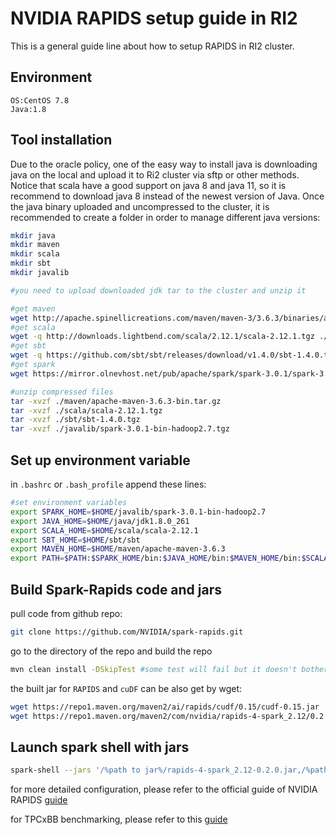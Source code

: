 # NVIDIA RAPIDS setup guide in RI2

This is a general guide line about how to setup RAPIDS in RI2 cluster.

## Environment

```
OS:CentOS 7.8
Java:1.8
```

## Tool installation

 Due to the oracle policy, one of the easy way to install java is downloading java on the local and upload it to Ri2 cluster via sftp or other methods. Notice that scala have a good support on java 8 and java 11, so it is recommend to download java 8 instead of the newest version of Java. Once the java binary uploaded and uncompressed to the cluster, it is recommended to create a folder in order to manage different java versions:

```bash
mkdir java
mkdir maven
mkdir scala
mkdir sbt
mkdir javalib

#you need to upload downloaded jdk tar to the cluster and unzip it

#get maven
wget http://apache.spinellicreations.com/maven/maven-3/3.6.3/binaries/apache-maven-3.6.3-bin.tar.gz ./maven
#get scala
wget -q http://downloads.lightbend.com/scala/2.12.1/scala-2.12.1.tgz ./scala
#get sbt
wget -q https://github.com/sbt/sbt/releases/download/v1.4.0/sbt-1.4.0.tgz ./sbt
#get spark 
wget https://mirror.olnevhost.net/pub/apache/spark/spark-3.0.1/spark-3.0.1-bin-hadoop2.7.tgz ./javalib

#unzip compressed files
tar -xvzf ./maven/apache-maven-3.6.3-bin.tar.gz
tar -xvzf ./scala/scala-2.12.1.tgz
tar -xvzf ./sbt/sbt-1.4.0.tgz
tar -xvzf ./javalib/spark-3.0.1-bin-hadoop2.7.tgz

```

## Set up environment variable 

in ```.bashrc```  or  ```.bash_profile``` append these lines:

```bash
#set environment variables
export SPARK_HOME=$HOME/javalib/spark-3.0.1-bin-hadoop2.7
export JAVA_HOME=$HOME/java/jdk1.8.0_261
export SCALA_HOME=$HOME/scala/scala-2.12.1
export SBT_HOME=$HOME/sbt/sbt
export MAVEN_HOME=$HOME/maven/apache-maven-3.6.3
export PATH=$PATH:$SPARK_HOME/bin:$JAVA_HOME/bin:$MAVEN_HOME/bin:$SCALA_HOME/bin:$SBT_HOME/bin
```

## Build Spark-Rapids code and jars

pull code from github repo:

```bash
git clone https://github.com/NVIDIA/spark-rapids.git
```

go to the directory of the repo and build the repo

```bash
mvn clean install -DSkipTest #some test will fail but it doesn't bother
```

 the built jar for ```RAPIDS``` and ```cuDF``` can be also get by wget:

```bash
wget https://repo1.maven.org/maven2/ai/rapids/cudf/0.15/cudf-0.15.jar
wget https://repo1.maven.org/maven2/com/nvidia/rapids-4-spark_2.12/0.2.0/rapids-4-spark_2.12-0.2.0.jar
```



## Launch spark shell with jars

```bash
spark-shell --jars '/%path to jar%/rapids-4-spark_2.12-0.2.0.jar,/%path to jar%/cudf-0.15.jar' --conf spark.plugins=com.nvidia.spark.SQLPlugin --conf spark.rapids.sql.incompatibleOps.enabled=true
```

for more detailed configuration, please refer to the official guide of NVIDIA RAPIDS [guide](./document.pdf)

for TPCxBB benchmarking, please refer to this [guide](https://github.com/NVIDIA/spark-rapids/tree/main/integration_tests) 

